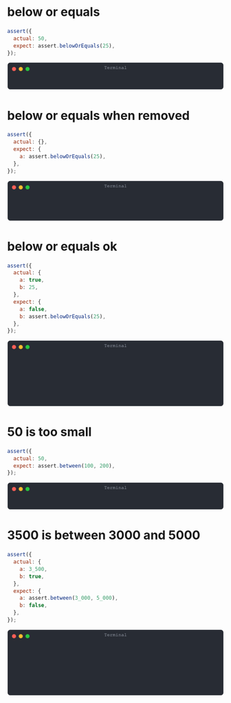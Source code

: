 # below or equals

```js
assert({
  actual: 50,
  expect: assert.belowOrEquals(25),
});
```

![img](<./assert_between/below_or_equals.svg>)

# below or equals when removed

```js
assert({
  actual: {},
  expect: {
    a: assert.belowOrEquals(25),
  },
});
```

![img](<./assert_between/below_or_equals_when_removed.svg>)

# below or equals ok

```js
assert({
  actual: {
    a: true,
    b: 25,
  },
  expect: {
    a: false,
    b: assert.belowOrEquals(25),
  },
});
```

![img](<./assert_between/below_or_equals_ok.svg>)

# 50 is too small

```js
assert({
  actual: 50,
  expect: assert.between(100, 200),
});
```

![img](<./assert_between/50_is_too_small.svg>)

# 3500 is between 3000 and 5000

```js
assert({
  actual: {
    a: 3_500,
    b: true,
  },
  expect: {
    a: assert.between(3_000, 5_000),
    b: false,
  },
});
```

![img](<./assert_between/3500_is_between_3000_and_5000.svg>)

